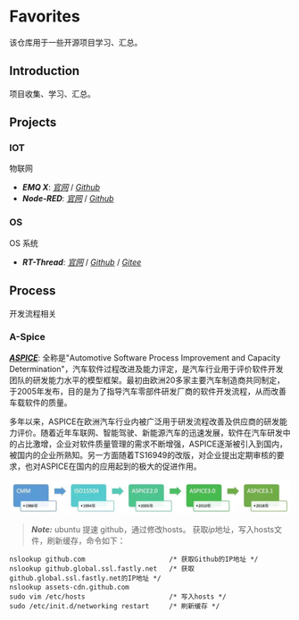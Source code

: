 # Favorites

该仓库用于一些开源项目学习、汇总。

## Introduction

项目收集、学习、汇总。

## Projects

### lOT

物联网

- ***EMQ X***: [*官网*](https://www.emqx.cn/) / [*Github*](https://github.com/emqx/emqx)
- ***Node-RED***: [*官网*](https://nodered.org/) / [*Github*](https://github.com/node-red)

### OS

OS 系统

- ***RT-Thread***: [*官网*](https://www.rt-thread.org/) / [*Github*](https://github.com/RT-Thread/rt-thread) / [*Gitee*](https://gitee.com/rtthread/rt-thread)

## Process

开发流程相关

### A-Spice

[***ASPICE***](process/ASPICE/README.md): 全称是"Automotive Software Process Improvement and Capacity Determination"，汽车软件过程改进及能力评定，是汽车行业用于评价软件开发团队的研发能力水平的模型框架。最初由欧洲20多家主要汽车制造商共同制定，于2005年发布，目的是为了指导汽车零部件研发厂商的软件开发流程，从而改善车载软件的质量。

多年以来，ASPICE在欧洲汽车行业内被广泛用于研发流程改善及供应商的研发能力评价。随着近年车联网、智能驾驶、新能源汽车的迅速发展，软件在汽车研发中的占比激增，企业对软件质量管理的需求不断增强，ASPICE逐渐被引入到国内，被国内的企业所熟知。另一方面随着TS16949的改版，对企业提出定期审核的要求，也对ASPICE在国内的应用起到的极大的促进作用。

![ASPICE History img](process/ASPICE/pic/aspice-history-img.jpg)

> ***Note:***
ubuntu 提速 github，通过修改hosts。
获取*ip*地址，写入hosts文件，刷新缓存，命令如下：
>
```
nslookup github.com                     /* 获取Github的IP地址 */
nslookup github.global.ssl.fastly.net   /* 获取github.global.ssl.fastly.net的IP地址 */
nslookup assets-cdn.github.com
sudo vim /etc/hosts                     /* 写入hosts */
sudo /etc/init.d/networking restart     /* 刷新缓存 */
```
